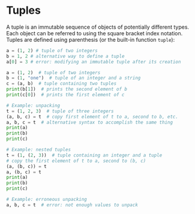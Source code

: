 # Tuples

A tuple is an immutable sequence of objects of potentially different types.
Each object can be referred to using the square bracket index notation.
Tuples are defined using parenthesis (or the built-in function `tuple`):

```python runnable
a = (1, 2) # tuple of two integers
b = 1, 2 # alternative way to define a tuple
a[0] = 3 # error: modifying an immutable tuple after its creation

a = (1, 2)  # tuple of two integers
b = (1, "one")  # tuple of an integer and a string
c = (a, b)  # tuple containing two tuples
print(b[1])  # prints the second element of b
print(c[0])  # prints the first element of c

# Example: unpacking
t = (1, 2, 3)  # tuple of three integers
(a, b, c) = t  # copy first element of t to a, second to b, etc.
a, b, c = t  # alternative syntax to accomplish the same thing
print(a)
print(b)
print(c)

# Example: nested tuples
t = (1, (2, 3))  # tuple containing an integer and a tuple
# copy the first element of t to a, second to (b, c)
(a, (b, c)) = t
a, (b, c) = t
print(a)
print(b)
print(c)

# Example: erroneous unpacking
a, b, c = t  # error: not enough values to unpack
```
